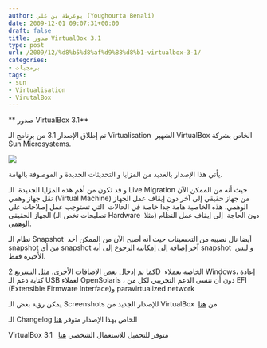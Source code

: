 ```yaml
---
author: يوغرطة بن علي (Youghourta Benali)
date: 2009-12-01 09:07:31+00:00
draft: false
title: صدور VirtualBox 3.1
type: post
url: /2009/12/%d8%b5%d8%af%d9%88%d8%b1-virtualbox-3-1/
categories:
- برمجيات
tags:
- sun
- Virtualisation
- VirutalBox
---
```


** صدور VirtualBox 3.1**



تم إطلاق الإصدار 3.1 من برنامج الـ Virtualisation  الشهير VirtualBox الخاص بشركة Sun Microsystems.


![](https://djug.developpez.com/rsc/vbox_logo.jpg)




يأتي هذا الإصدار بالعديد من المزايا و التحديثات الجديدة و الموصوفة بالهامة.

و قد تكون من أهم هذه المزايا الجديدة  الـ Live Migration حيث أنه من الممكن الآن نقل جهاز وهمي (Virtual Machine) من جهاز حقيقي إلى آخر دون إيقاف عمل الجهاز الوهمي. هذه الخاصية هامة جدا خاصة في الحالات  التي تستوجب عمل إصلاحات على الجهاز الحقيقي (تصليحات تخص الـ Hardware  مثلا) دون الحاجة  إلى إيقاف عمل النظام الوهمي.

نظام الـ Snapshot  أيضا نال نصيبه من التحسينات حيث أنه أصبح الآن من الممكن أخذ snapshot من أي snapshot آخر إضافة إلى إمكانية الرجوع إلى أية snapshot  و ليس الأخيرة فقط.

كما تم إدخال بعض الإضافات الأخرى، مثل التسريع 2D  الخاصة بعملاء Windows، إعادة كتابة دعم الـ USB لعملاء OpenSolaris ، دون أن ننسى الدعم التجريبي لكل من EFI  (Extensible Firmware Interface)و paravirtualized network

يمكن رؤية بعض الـ Screenshots للإصدار الجديد من VirtualBox  من [هنا](http://www.virtualbox.org/wiki/Screenshots)

الـ Changelog الخاص بهذا الإصدار متوفر [هنا](http://www.virtualbox.org/wiki/Changelog)

VirtualBox 3.1   متوفر للتحميل للاستعمال الشخصي [هنا](http://www.virtualbox.org/wiki/Downloads)
